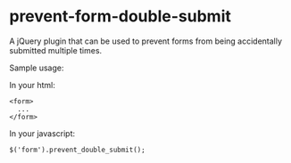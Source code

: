 prevent-form-double-submit
==========================

A jQuery plugin that can be used to prevent forms from being accidentally submitted multiple times.

Sample usage:

In your html:

    <form>
      ...
    </form>

In your javascript:

    $('form').prevent_double_submit();